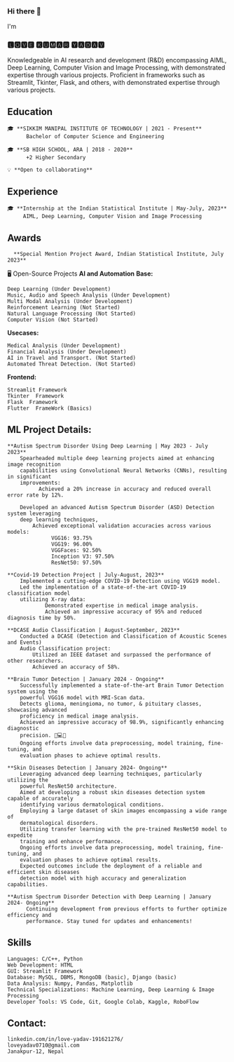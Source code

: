 ### Hi there 👋

I'm
### 🅻🅾🆅🅴 🅺🆄🅼🅰🆁 🆈🅰🅳🅰🆅

Knowledgeable in AI research and development (R&D) encompassing AIML, Deep Learning, Computer Vision and Image Processing, with demonstrated expertise through various projects. Proficient in frameworks such as Streamlit, Tkinter, Flask, and others, with demonstrated expertise through various projects.

## Education
    🎓 **SIKKIM MANIPAL INSTITUTE OF TECHNOLOGY | 2021 - Present**
          Bachelor of Computer Science and Engineering

    🎓 **SB HIGH SCHOOL, ARA | 2018 - 2020**
          +2 Higher Secondary
          
    💡 **Open to collaborating**

## Experience
    🎓 **Internship at the Indian Statistical Institute | May-July, 2023**
         AIML, Deep Learning, Computer Vision and Image Processing

## Awards
      **Special Mention Project Award, Indian Statistical Institute, July 2023**
      

🖥️ Open-Source Projects
**AI and Automation**
**Base:**

    Deep Learning (Under Development)
    Music, Audio and Speech Analysis (Under Development)
    Multi Modal Analysis (Under Development)
    Reinforcement Learning (Not Started)
    Natural Language Processing (Not Started)
    Computer Vision (Not Started)

**Usecases:**

    Medical Analysis (Under Development)
    Financial Analysis (Under Development)
    AI in Travel and Transport. (Not Started)
    Automated Threat Detection. (Not Started)

**Frontend:**

    Streamlit Framework
    Tkinter  Framework
    Flask  Framework
    Flutter  FrameWork (Basics)

## ML Project Details:
    **Autism Spectrum Disorder Using Deep Learning | May 2023 - July 2023**
        Spearheaded multiple deep learning projects aimed at enhancing image recognition
        capabilities using Convolutional Neural Networks (CNNs), resulting in significant 
        improvements:
              Achieved a 20% increase in accuracy and reduced overall error rate by 12%.
        
        Developed an advanced Autism Spectrum Disorder (ASD) Detection system leveraging
        deep learning techniques,
            Achieved exceptional validation accuracies across various models:
                  VGG16: 93.75%
                  VGG19: 96.00%
                  VGGFaces: 92.50%
                  Inception V3: 97.50%
                  ResNet50: 97.50%

    **Covid-19 Detection Project | July-August, 2023**
        Implemented a cutting-edge COVID-19 Detection using VGG19 model.
        Led the implementation of a state-of-the-art COVID-19 classification model
        utilizing X-ray data:
                Demonstrated expertise in medical image analysis.
                Achieved an impressive accuracy of 95% and reduced diagnosis time by 50%.

    **DCASE Audio Classification | August-September, 2023**
        Conducted a DCASE (Detection and Classification of Acoustic Scenes and Events)
        Audio Classification project:
            Utilized an IEEE dataset and surpassed the performance of other researchers.
            Achieved an accuracy of 58%.

    **Brain Tumor Detection | January 2024 - Ongoing**
        Successfully implemented a state-of-the-art Brain Tumor Detection system using the
        powerful VGG16 model with MRI-Scan data.
        Detects glioma, meningioma, no tumor, & pituitary classes, showcasing advanced
        proficiency in medical image analysis.
        Achieved an impressive accuracy of 98.9%, significantly enhancing diagnostic
        precision. 🧠💻✨
        Ongoing efforts involve data preprocessing, model training, fine-tuning, and
        evaluation phases to achieve optimal results.

    **Skin Diseases Detection | January 2024- Ongoing**
        Leveraging advanced deep learning techniques, particularly utilizing the
        powerful ResNet50 architecture.
        Aimed at developing a robust skin diseases detection system capable of accurately
        identifying various dermatological conditions.
        Employing a large dataset of skin images encompassing a wide range of
        dermatological disorders.
        Utilizing transfer learning with the pre-trained ResNet50 model to expedite
        training and enhance performance.
        Ongoing efforts involve data preprocessing, model training, fine-tuning, and
        evaluation phases to achieve optimal results.
        Expected outcomes include the deployment of a reliable and efficient skin diseases
        detection model with high accuracy and generalization capabilities.
            
    **Autism Spectrum Disorder Detection with Deep Learning | January 2024- Ongoing**
          Continuing development from previous efforts to further optimize efficiency and
          performance. Stay tuned for updates and enhancements!
    

## Skills
    Languages: C/C++, Python
    Web Development: HTML
    GUI: Streamlit Framework
    Database: MySQL, DBMS, MongoDB (basic), Django (basic)
    Data Analysis: Numpy, Pandas, Matplotlib
    Technical Specializations: Machine Learning, Deep Learning & Image Processing
    Developer Tools: VS Code, Git, Google Colab, Kaggle, RoboFlow
    
    
## Contact:
    linkedin.com/in/love-yadav-191621276/
    loveyadav0710@gmail.com
    Janakpur-12, Nepal
